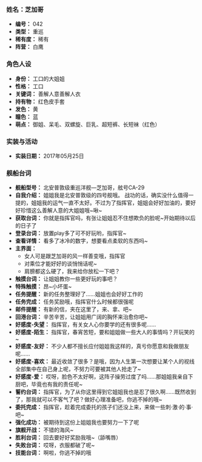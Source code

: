 ### 姓名：芝加哥
* **编号：** 042
* **类型：** 重巡
* **稀有度：** 稀有
* **阵营：** 白鹰


### 角色人设
* **身份：** 工口的大姐姐
* **性格：** 工口
* **关键词：** 善解人意善解人衣
* **持有物：** 红色皮手套
* **发色：** 黄
* **瞳色：** 蓝
* **萌点：** 御姐、呆毛、双螺旋、巨乳、超短裤、长短袜（红色）


### 实装与活动
* **实装日期：** 2017年05月25日


### 舰船台词
* **舰船型号：** 北安普敦级重巡洋舰—芝加哥，舷号CA-29
* **自我介绍：** 姐姐我是北安普敦级的四号舰哦。 战功的话，确实没什么值得一提的，姐姐我的运气一直不太好。不过为了指挥官，姐姐会好好加油的，要好好珍惜这么善解人意的大姐姐哦~啾~
* **获取台词：** 你就是指挥官吗，有张让姐姐忍不住想欺负的脸呢~开始期待以后的日子了
* **登录台词：** 放置play多了可不好玩哟，指挥官~
* **查看详情：** 看多了冰冷的数字，想要看点柔软的东西吗~
* **主界面：**
  * 女人可是跟芝加哥的风一样善变哦，指挥官
  * 对乘位才能好好的谈悄悄话呢~
  * 肩膀都这么硬了，我来给你放松一下吧？
* **触摸台词：** 让姐姐教你一些更好玩的事吧？
* **特殊触摸：** 昂~小坏蛋~
* **任务提醒：** 新的任务整理好了……姐姐也会好好工作的
* **任务完成：** 任务奖励哦，指挥官什么时候都很强呢
* **邮件提醒：** 有新的信，夹在这里了，来、拿、吧~
* **回港台词：** 辛苦辛苦，让姐姐用广阔的胸怀来治愈你吧~
* **好感度-失望：** 指挥官，有关女人心你要学的还有很多呢……
* **好感度-陌生：** 指挥官，春宵苦短，要和姐姐做一些大人的事情吗？开玩笑的~
* **好感度-友好：** 不少人都不擅长应付姐姐我这样的，真亏你愿意和我做朋友呢……
* **好感度-喜欢：** 最近收敛了很多？是哦，因为人生第一次想要让某个人的视线全部集中在自己身上呢，不努力可要被其他人抢走了~
* **好感度-爱：** 哎呀，脸色不太好啊，这阵子操劳过度了吗……那姐姐我亲自下厨吧，毕竟也有我的责任呢~
* **誓约台词：** 指挥官，为了从你这里得到它姐姐我也是忍了很久啊……既然收到了，那我就可以不客气了吧？做好心理准备吧，你逃不掉的哦~
* **委托完成：** 指挥官，趁着完成委托的孩子们还没上来，来做一些刺·激·的·事·吧~
* **强化成功：** 被期待到这份上姐姐我也要努力一下了呢
* **旗舰开战：** 不错的海风~
* **胜利台词：** 回去要好好奖励我哦~（舔嘴唇）
* **失败台词：** 哎呀，衣服都破了呢~
* **技能台词：** 啊啦，你逃不掉的哦
